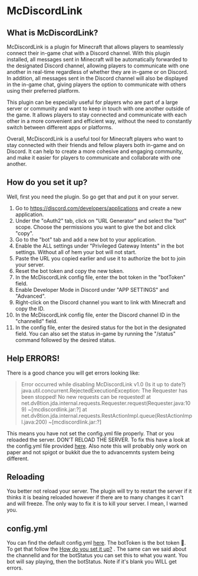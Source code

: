 # McDiscordLink

## What is McDiscordLink?
McDiscordLink is a plugin for Minecraft that allows players to seamlessly connect their in-game chat with a Discord channel. 
With this plugin installed, all messages sent in Minecraft will be automatically forwarded to the designated Discord channel, 
allowing players to communicate with one another in real-time regardless of whether they are in-game or on Discord. 
In addition, all messages sent in the Discord channel will also be displayed in the in-game chat, giving players the option to 
communicate with others using their preferred platform.

This plugin can be especially useful for players who are part of a large server or community and want to keep in 
touch with one another outside of the game. It allows players to stay connected and communicate with each other in a 
more convenient and efficient way, without the need to constantly switch between different apps or platforms.

Overall, McDiscordLink is a useful tool for Minecraft players who want to stay connected with their friends and 
fellow players both in-game and on Discord. It can help to create a more cohesive and engaging community, and make it easier 
for players to communicate and collaborate with one another.

## How do you set it up?
Well, first you need the plugin. So go get that and put it on your server.

1. Go to https://discord.com/developers/applications and create a new application.
2. Under the "oAuth2" tab, click on "URL Generator" and select the "bot" scope. Choose the permissions you want to give the bot and click "copy".
3. Go to the "bot" tab and add a new bot to your application.
4. Enable the ALL settings under "Privileged Gateway Intents" in the bot settings. Without all of hem your bot will not start.
5. Paste the URL you copied earlier and use it to authorize the bot to join your server.
6. Reset the bot token and copy the new token.
7. In the McDiscordLink config file, enter the bot token in the "botToken" field.
8. Enable Developer Mode in Discord under "APP SETTINGS" and "Advanced".
9. Right-click on the Discord channel you want to link with Minecraft and copy the ID.
10. In the McDiscordLink config file, enter the Discord channel ID in the "channelId" field.
11. In the config file, enter the desired status for the bot in the designated field. You can also set the status in-game by running the "/status" command followed 
by the desired status.

## Help ERRORS!
There is a good chance you will get errors looking like:
>Error occurred while disabling McDiscordLink v1.0 (Is it up to date?)
java.util.concurrent.RejectedExecutionException: The Requester has been stopped! No new requests can be requested!
	at net.dv8tion.jda.internal.requests.Requester.request(Requester.java:109) ~[mcdiscordlink.jar:?]
	at net.dv8tion.jda.internal.requests.RestActionImpl.queue(RestActionImpl.java:200) ~[mcdiscordlink.jar:?]
  
 This means you have not set the config.yml file properly. That or you reloaded the server. DON'T RELOAD THE SERVER.
 To fix this have a look at the config.yml file provided [here](https://github.com/MJDaws0n/mcDiscordLink/blob/master/src/main/resources/config.yml).
 Also note this will probably only work on paper and not spigot or bukkit due the to advancemnts system being different.
 
## Reloading
 You better not reload your server. The plugin will try to restart the server if it thinks it is beaing reloaded however if there are to many changes it can't and
 will freeze. The only way to fix it is to kill your server. I mean, I warned you.
 
 
## config.yml
You can find the default config.yml [here](https://github.com/MJDaws0n/mcDiscordLink/blob/master/src/main/resources/config.yml).
The botToken is the bot token 🤯. To get that follow the [How do you set it up?](https://github.com/MJDaws0n/mcDiscordLink/tree/master#how-do-you-set-it-up) . The same can we said about the channelId and for the botStatus you can set
this to what you want. You bot will say playing, then the botStatus. Note if it's blank you WILL get errors.

